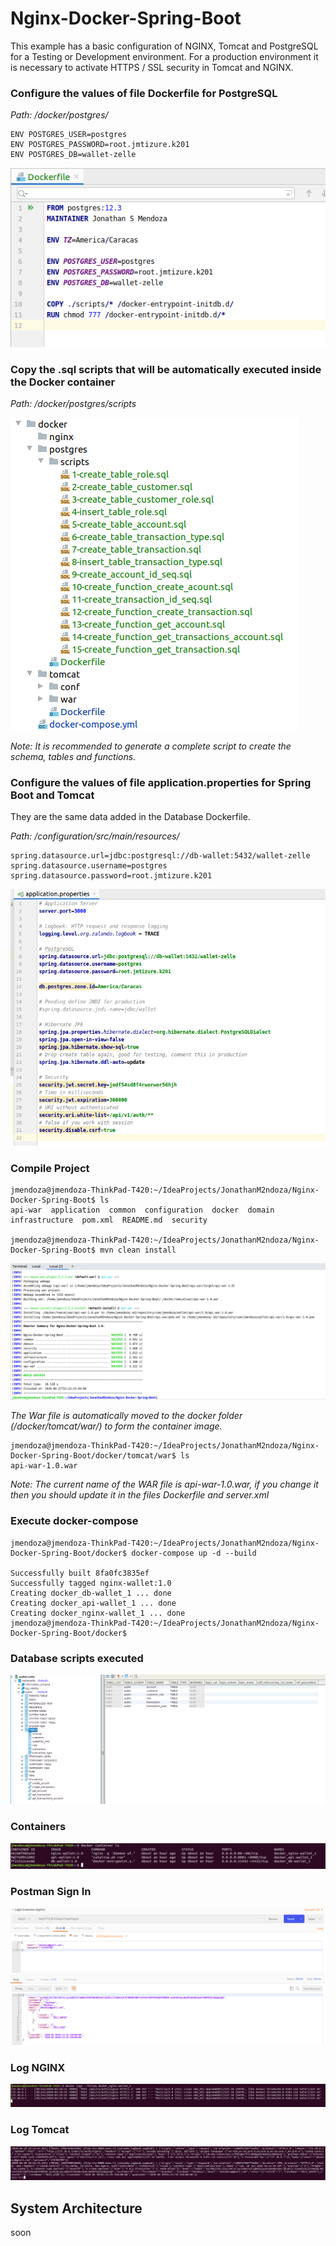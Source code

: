 # Nginx-Docker-Spring-Boot

This example has a basic configuration of NGINX, Tomcat and PostgreSQL for a Testing or Development environment. For a production environment it is necessary to activate HTTPS / SSL security in Tomcat and NGINX.

### Configure the values of file Dockerfile for PostgreSQL

*Path: /docker/postgres/*

```shell
ENV POSTGRES_USER=postgres
ENV POSTGRES_PASSWORD=root.jmtizure.k201
ENV POSTGRES_DB=wallet-zelle
```
![Screenshot](prtsc/Deploy-Wallet-3.png)

### Copy the .sql scripts that will be automatically executed inside the Docker container

*Path: /docker/postgres/scripts*

![Screenshot](prtsc/Deploy-Wallet-2.png)

*Note: It is recommended to generate a complete script to create the schema, tables and functions.*

### Configure the values of file application.properties for Spring Boot and Tomcat

They are the same data added in the Database Dockerfile.

*Path: /configuration/src/main/resources/*

```shell
spring.datasource.url=jdbc:postgresql://db-wallet:5432/wallet-zelle
spring.datasource.username=postgres
spring.datasource.password=root.jmtizure.k201
```

![Screenshot](prtsc/Deploy-Wallet-4.png)

### Compile Project

```shell
jmendoza@jmendoza-ThinkPad-T420:~/IdeaProjects/JonathanM2ndoza/Nginx-Docker-Spring-Boot$ ls
api-war  application  common  configuration  docker  domain  infrastructure  pom.xml  README.md  security

jmendoza@jmendoza-ThinkPad-T420:~/IdeaProjects/JonathanM2ndoza/Nginx-Docker-Spring-Boot$ mvn clean install
```

![Screenshot](prtsc/Deploy-Wallet-1.png)

*The War file is automatically moved to the docker folder (/docker/tomcat/war/) to form the container image.*

```shell
jmendoza@jmendoza-ThinkPad-T420:~/IdeaProjects/JonathanM2ndoza/Nginx-Docker-Spring-Boot/docker/tomcat/war$ ls
api-war-1.0.war
```

*Note: The current name of the WAR file is api-war-1.0.war, if you change it then you should update it in the files Dockerfile and server.xml*

### Execute docker-compose 

```shell
jmendoza@jmendoza-ThinkPad-T420:~/IdeaProjects/JonathanM2ndoza/Nginx-Docker-Spring-Boot/docker$ docker-compose up -d --build

Successfully built 8fa0fc3835ef
Successfully tagged nginx-wallet:1.0
Creating docker_db-wallet_1 ... done
Creating docker_api-wallet_1 ... done
Creating docker_nginx-wallet_1 ... done
jmendoza@jmendoza-ThinkPad-T420:~/IdeaProjects/JonathanM2ndoza/Nginx-Docker-Spring-Boot/docker$ 

```

### Database scripts executed

![Screenshot](prtsc/Deploy-Wallet-6.png)

### Containers

![Screenshot](prtsc/Deploy-Wallet-7.png)

### Postman Sign In

![Screenshot](prtsc/Deploy-Wallet-10.png)

### Log NGINX

![Screenshot](prtsc/Deploy-Wallet-8.png)

### Log Tomcat

![Screenshot](prtsc/Deploy-Wallet-9.png)


## System Architecture

soon
